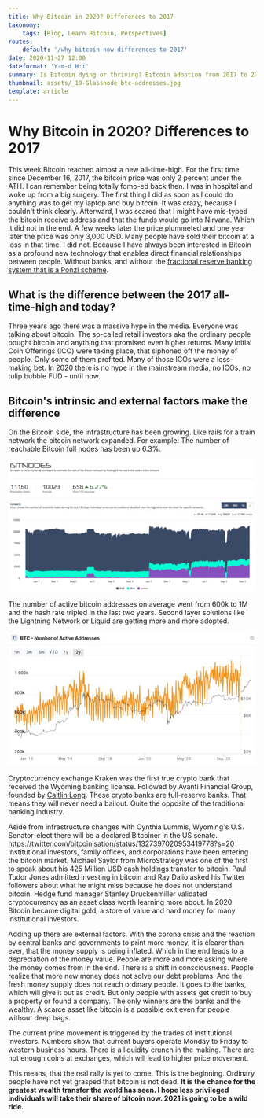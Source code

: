 ```yaml
---
title: Why Bitcoin in 2020? Differences to 2017
taxonomy:
    tags: [Blog, Learn Bitcoin, Perspectives]
routes:
    default: '/why-bitcoin-now-differences-to-2017'
date: 2020-11-27 12:00
dateformat: 'Y-m-d H:i'
summary: Is Bitcoin dying or thriving? Bitcoin adoption from 2017 to 2020
thumbnail: assets/_19-Glassnode-btc-addresses.jpg
template: article
---
```


# Why Bitcoin in 2020? Differences to 2017

This week Bitcoin reached almost a new all-time-high. For the first time since December 16, 2017, the bitcoin price was only 2 percent under the ATH. I can remember being totally fomo-ed back then. I was in hospital and woke up from a big surgery. The first thing I did as soon as I could do anything was to get my laptop and buy bitcoin. It was crazy, because I couldn't think clearly. Afterward, I was scared that I might have mis-typed the bitcoin receive address and that the funds would go into Nirvana. Which it did not in the end. A few weeks later the price plummeted and one year later the price was only 3,000 USD. Many people have sold their bitcoin at a loss in that time. I did not. Because I have always been interested in Bitcoin as a profound new technology that enables direct financial relationships between people. Without banks, and without the <a href="https://www.youtube.com/watch?v=tRFNLE6aV80" target="_blank" rel="noopener noreferrer">fractional reserve banking system that is a Ponzi scheme</a>.
## What is the difference between the 2017 all-time-high and today?
Three years ago there was a massive hype in the media. Everyone was talking about bitcoin. The so-called retail investors aka the ordinary people bought bitcoin and anything that promised even higher returns. Many Initial Coin Offerings (ICO) were taking place, that siphoned off the money of people. Only some of them profited. Many of those ICOs were a loss-making bet. In 2020 there is no hype in the mainstream media, no ICOs, no tulip bubble FUD - until now.
## Bitcoin's intrinsic and external factors make the difference
On the Bitcoin side, the infrastructure has been growing. Like rails for a train network the bitcoin network expanded. For example: The number of reachable Bitcoin full nodes has been up 6.3%. 

![Growth of Bitcoin nodes](assets/_19-Bitnodes-growth-2y.jpg)

The number of active bitcoin addresses on average went from 600k to 1M and the hash rate tripled in the last two years. Second layer solutions like the Lightning Network or Liquid are getting more and more adopted.

![Growth of bitcoin addresses](assets/_19-Glassnode-btc-addresses.jpg)

Cryptocurrency exchange Kraken was the first true crypto bank that received the Wyoming banking license. Followed by Avanti Financial Group, founded by <a href="https://bitcoinundco.com/en/caitlin-long/" rel="noopener noreferrer" target="_blank">Caitlin Long</a>. These crypto banks are full-reserve banks. That means they will never need a bailout. Quite the opposite of the traditional banking industry.

Aside from infrastructure changes with Cynthia Lummis, Wyoming's U.S. Senator-elect there will be a declared Bitcoiner in the US senate. 
https://twitter.com/bitcoinisation/status/1327397020953419778?s=20
Institutional investors, family offices, and corporations have been entering the bitcoin market. Michael Saylor from MicroStrategy was one of the first to speak about his 425 Million USD cash holdings transfer to bitcoin. Paul Tudor Jones admitted investing in bitcoin and Ray Dalio asked his Twitter followers about what he might miss because he does not understand bitcoin. Hedge fund manager Stanley Druckenmiller validated cryptocurrency as an asset class worth learning more about. In 2020 Bitcoin became digital gold, a store of value and hard money for many institutional investors.

Adding up there are external factors. With the corona crisis and the reaction by central banks and governments to print more money, it is clearer than ever, that the money supply is being inflated. Which in the end leads to a depreciation of the money value. People are more and more asking where the money comes from in the end. There is a shift in consciousness. People realize that more new money does not solve our debt problems. And the fresh money supply does not reach ordinary people. It goes to the banks, which will give it out as credit. But only people with assets get credit to buy a property or found a company. The only winners are the banks and the wealthy. A scarce asset like bitcoin is a possible exit even for people without deep bags.

The current price movement is triggered by the trades of institutional investors. Numbers show that current buyers operate Monday to Friday to western business hours. There is a liquidity crunch in the making. There are not enough coins at exchanges, which will lead to higher price movement.

This means, that the real rally is yet to come. This is the beginning. Ordinary people have not yet grasped that bitcoin is not dead. <strong>It is the chance for the greatest wealth transfer the world has seen. I hope less privileged individuals will take their share of bitcoin now. 2021 is going to be a wild ride.</strong>